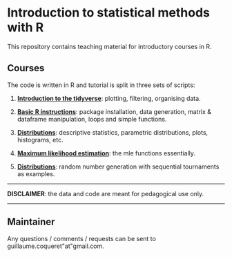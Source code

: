 Introduction to statistical methods with R
================
This repository contains teaching material for introductory courses in R.


Courses
----

The code is written in R and tutorial is split in three sets of scripts:

1.  **[Introduction to the tidyverse](https://github.com/shokru/rstats/blob/master/S1_tidyverse.md)**: plotting, filtering, organising data.

2.  **[Basic R instructions](https://github.com/shokru/rstats/blob/master/S2_Basics.md)**: package installation, data generation, matrix & dataframe manipulation, loops and simple functions.

3.  **[Distributions](https://github.com/shokru/rstats/blob/master/S3_Distributions.md)**: descriptive statistics, parametric distributions, plots, histograms, etc.

4.  **[Maximum likelihood estimation](https://github.com/shokru/rstats/blob/master/S4_MLE.md)**: the mle functions essentially.

5.  **[Distributions](https://github.com/shokru/rstats/blob/master/S5_MC.md)**: random number generation with sequential tournaments as examples.

------------------------------------------------------------------------

**DISCLAIMER**: the data and code are meant for pedagogical use only. 

------------------------------------------------------------------------



Maintainer
----------

Any questions / comments / requests can be sent to guillaume.coqueret"at"gmail.com.

